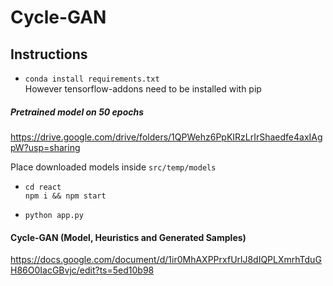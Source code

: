 # Cycle-GAN

## Instructions
* `conda install requirements.txt` <br>
However tensorflow-addons need to be installed with pip


##### Pretrained model on 50 epochs
https://drive.google.com/drive/folders/1QPWehz6PpKIRzLrIrShaedfe4axIAgpW?usp=sharing

Place downloaded models inside `src/temp/models`

* `cd react`<br>
   `npm i && npm start`
   
* `python app.py`

#### Cycle-GAN (Model, Heuristics and Generated Samples)
https://docs.google.com/document/d/1ir0MhAXPPrxfUrlJ8dIQPLXmrhTduGH86O0IacGBvjc/edit?ts=5ed10b98
